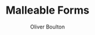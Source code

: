 ---
title: Malleable Forms
subtitle: Oliver Boulton
description: "Artist Book\nSelf Published, 2015\nDesign: Oliver Boulton\nEdition of 100, softback, 28pp. + letterpress printed insert\nIndigo, stitched, 185 × 255mm"
layout: project
---